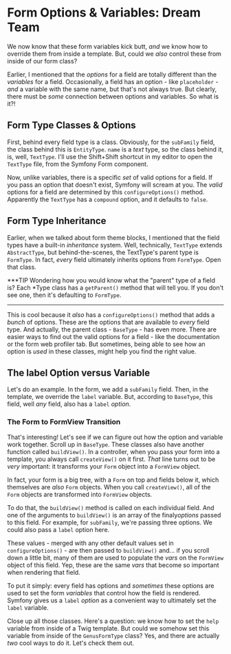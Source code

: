 # Form Options & Variables: Dream Team

We now know that these form variables kick butt, *and* we know how to override them
from inside a template. But, could we *also* control these from inside of our form
class?

Earlier, I mentioned that the *options* for a field are totally different than the
*variables* for a field. Occasionally, a field has an option - like `placeholder` -
*and* a variable with the same name, but that's not always true. But clearly, there
must be *some* connection between options and variables. So what is it?!

## Form Type Classes & Options

First, behind every field type is a class. Obviously, for the `subFamily` field,
the class behind this is `EntityType`. `name` is a *text* type, so the class behind
it, is, well, `TextType`. I'll use the Shift+Shift shortcut in my editor to open
the `TextType` file, from the Symfony Form component.

Now, unlike variables, there is a specific *set* of valid options for a field. If
you pass an option that doesn't exist, Symfony will scream at you. The *valid*
options for a field are determined by this `configureOptions()` method. Apparently
the `TextType` has a `compound` option, and it defaults to `false`.

## Form Type Inheritance

Earlier, when we talked about form theme blocks, I mentioned that the field types
have a built-in *inheritance* system. Well, technically, `TextType` extends `AbstractType`,
but behind-the-scenes, the TextType's parent type is `FormType`. In fact, *every*
field ultimately inherits options from `FormType`. Open that class.

***TIP
Wondering how you would know what the "parent" type of a field is? Each *Type class
has a `getParent()` method that will tell you. If you don't see one, then it's
defaulting to `FormType`.
***

This is cool because it *also* has a `configureOptions()` method that adds a *bunch*
of options. These are the options that are available to *every* field type. And
actually, the parent class - `BaseType` - has even more. There are easier ways to
find out the valid options for a field - like the documentation or the form web profiler
tab. But sometimes, being able to see how an option is *used* in these classes, might
help you find the right value.

## The label Option versus Variable

Let's do an example. In the form, we add a `subFamily` field. Then, in the template,
we override the `label` variable. But, according to `BaseType`, this field, well
*any* field, also has a `label` *option*.

### The Form to FormView Transition

That's interesting! Let's see if we can figure out how the option and variable
work together. Scroll up in `BaseType`. These classes also have another function
called `buildView()`. In a controller, when you pass your form into a template,
you always call `createView()` on it first. *That* line turns out to be *very*
important: it transforms your `Form` object into a `FormView` object.

In fact, your form is a big tree, with a `Form` on top and fields below it, which
themselves are *also* `Form` objects. When you call `createView()`, all of the `Form`
objects are transformed into `FormView` objects. 

To do that, the `buildView()` method is called on each individual field. And one
of the arguments to `buildView()` is an array of the finaly*options* passed to
this field. For example, for `subFamily`, we're passing three options. We could
also pass a `label` option here.

These values - merged with any other default values set in `configureOptions()` -
are then passed to `buildView()` and... if you scroll down a little bit, many of
them are used to populate the *vars* on the `FormView` object of this field. Yep,
these are the same *vars* that become so important when rendering that field.

To put it simply: every field has options and *sometimes* these options are used
to set the form *variables* that control how the field is rendered. Symfony gives
us a `label` *option* as a convenient way to ultimately set the `label` variable.

Close up all those classes. Here's a question: we know how to set the `help` variable
from inside of a Twig template. But could we somehow set this variable from inside
of the `GenusFormType` class? Yes, and there are actually *two* cool ways to do it.
Let's check them out.
